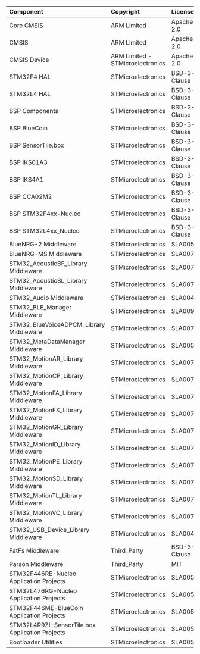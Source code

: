 | Component                                			| Copyright            | License   |
|:---------                                			|:-------              |:----------|
| Core CMSIS                               			| ARM Limited          | Apache 2.0 |
| CMSIS                                    			| ARM Limited          | Apache-2.0 |
| CMSIS Device                             			| ARM Limited - STMicroelectronics   | Apache-2.0 |
| STM32F4 HAL                              			| STMicroelectronics   | BSD-3-Clause |
| STM32L4 HAL                              			| STMicroelectronics   | BSD-3-Clause |
| BSP Components                           			| STMicroelectronics   | BSD-3-Clause |
| BSP BlueCoin                            			| STMicroelectronics   | BSD-3-Clause |
| BSP SensorTile.box                       			| STMicroelectronics   | BSD-3-Clause |
| BSP IKS01A3                              			| STMicroelectronics   | BSD-3-Clause |
| BSP IKS4A1                              			| STMicroelectronics   | BSD-3-Clause |
| BSP CCA02M2                              			| STMicroelectronics   | BSD-3-Clause |
| BSP STM32F4xx-Nucleo                     			| STMicroelectronics   | BSD-3-Clause |
| BSP STM32L4xx_Nucleo                     			| STMicroelectronics   | BSD-3-Clause |
| BlueNRG-2 Middleware                     			| STMicroelectronics   | SLA0055 |
| BlueNRG-MS Middleware                    			| STMicroelectronics   | SLA0077 |
| STM32_AcousticBF_Library Middleware      			| STMicroelectronics   | SLA0077 |
| STM32_AcousticSL_Library Middleware      			| STMicroelectronics   | SLA0077 |
| STM32_Audio Middleware                   			| STMicroelectronics   | SLA0047 |
| STM32_BLE_Manager Middleware             			| STMicroelectronics   | SLA0094 |
| STM32_BlueVoiceADPCM_Library Middleware  			| STMicroelectronics   | SLA0077 |
| STM32_MetaDataManager Middleware         			| STMicroelectronics   | SLA0055 |
| STM32_MotionAR_Library Middleware        			| STMicroelectronics   | SLA0077 |
| STM32_MotionCP_Library Middleware        			| STMicroelectronics   | SLA0077 |
| STM32_MotionFA_Library Middleware        			| STMicroelectronics   | SLA0077 |
| STM32_MotionFX_Library Middleware        			| STMicroelectronics   | SLA0077 |
| STM32_MotionGR_Library Middleware        			| STMicroelectronics   | SLA0077 |
| STM32_MotionID_Library Middleware        			| STMicroelectronics   | SLA0077 |
| STM32_MotionPE_Library Middleware        			| STMicroelectronics   | SLA0077 |
| STM32_MotionSD_Library Middleware        			| STMicroelectronics   | SLA0077 |
| STM32_MotionTL_Library Middleware        			| STMicroelectronics   | SLA0077 |
| STM32_MotionVC_Library Middleware        			| STMicroelectronics   | SLA0077 |
| STM32_USB_Device_Library Middleware      			| STMicroelectronics   | SLA0044 |
| FatFs Middleware                         			| Third_Party          | BSD-3-Clause |
| Parson Middleware                        			| Third_Party          | MIT     |
| STM32F446RE-Nucleo Application Projects  			| STMicroelectronics   | SLA0055 |
| STM32L476RG-Nucleo Application Projects  			| STMicroelectronics   | SLA0055 |
| STM32F446ME-BlueCoin Application Projects			| STMicroelectronics   | SLA0055 |
| STM32L4R9ZI-SensorTile.box Application Projects	| STMicroelectronics   | SLA0055 |
| Bootloader Utilities								| STMicroelectronics   | SLA0055 | 

